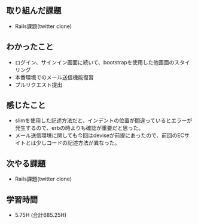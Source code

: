 ## 取り組んだ課題
- Rails課題(twitter clone)

## わかったこと  
- ログイン、サインイン画面に続いて、bootstrapを使用した他画面のスタイリング
- 本番環境でのメール送信機能復習
- プルリクエスト提出
  
## 感じたこと  
- slimを使用した記述方法だと、インデントの位置が間違っているとエラーが発生するので、erbの時よりも確認が重要だと思った。
- メール送信環境に関しても今回はdeviseが前提にあったので、前回のECサイトとは少しコードの記述方法が異なった。
  
## 次やる課題  
- Rails課題(twitter clone)
  
## 学習時間  
- 5.75H (合計685.25H)
